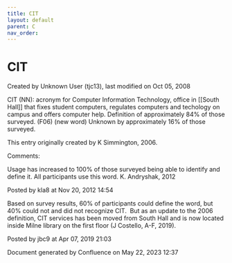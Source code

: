 ```yaml
---
title: CIT
layout: default
parent: C
nav_order:
---
```


# CIT

Created by  Unknown User (tjc13), last modified on Oct 05, 2008

CIT (NN): acronym for Computer Information Technology, office in [[South Hall]] that fixes student computers, regulates computers and techology on campus and offers computer help. Definition of approximately 84% of those surveyed. (F06) (new word) Unknown by approximately 16% of those surveyed.

This entry originally created by K Simmington, 2006.

Comments:

Usage has increased to 100% of those surveyed being able to identify and define it. All participants use this word. K. Andryshak, 2012

Posted by kla8 at Nov 20, 2012 14:54

Based on survey results, 60% of participants could define the word, but 40% could not and did not recognize CIT.  But as an update to the 2006 definition, CIT services has been moved from South Hall and is now located inside Milne library on the first floor (J Costello, A-F, 2019).

Posted by jbc9 at Apr 07, 2019 21:03

Document generated by Confluence on May 22, 2023 12:37



